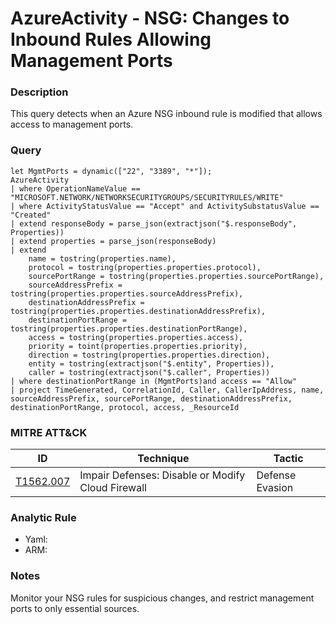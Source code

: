 # AzureActivity - NSG: Changes to Inbound Rules Allowing Management Ports

### Description
This query detects when an Azure NSG inbound rule is modified that allows access to management ports.

### Query
```kql
let MgmtPorts = dynamic(["22", "3389", "*"]);
AzureActivity
| where OperationNameValue == "MICROSOFT.NETWORK/NETWORKSECURITYGROUPS/SECURITYRULES/WRITE"
| where ActivityStatusValue == "Accept" and ActivitySubstatusValue == "Created"
| extend responseBody = parse_json(extractjson("$.responseBody", Properties)) 
| extend properties = parse_json(responseBody)
| extend
    name = tostring(properties.name),
    protocol = tostring(properties.properties.protocol),
    sourcePortRange = tostring(properties.properties.sourcePortRange),
    sourceAddressPrefix = tostring(properties.properties.sourceAddressPrefix),
    destinationAddressPrefix = tostring(properties.properties.destinationAddressPrefix),
    destinationPortRange = tostring(properties.properties.destinationPortRange),
    access = tostring(properties.properties.access),
    priority = toint(properties.properties.priority),
    direction = tostring(properties.properties.direction),
    entity = tostring(extractjson("$.entity", Properties)),
    caller = tostring(extractjson("$.caller", Properties))
| where destinationPortRange in (MgmtPorts)and access == "Allow"
| project TimeGenerated, CorrelationId, Caller, CallerIpAddress, name, sourceAddressPrefix, sourcePortRange, destinationAddressPrefix, destinationPortRange, protocol, access, _ResourceId
```

### MITRE ATT&CK
| ID | Technique | Tactic |
|----|-----------|--------|
| [T1562.007](https://attack.mitre.org/techniques/T1562/007/) | Impair Defenses: Disable or Modify Cloud Firewall | Defense Evasion |


### Analytic Rule
- Yaml: 
- ARM: 

### Notes
Monitor your NSG rules for suspicious changes, and restrict management ports to only essential sources.